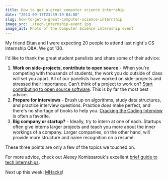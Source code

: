 ```yaml
---
title: How to get a great computer science internship
date: "2013-09-17T23:39:19-04:00"
slug: how-to-get-a-great-computer-science-internship
image_src: ./tech-internship-event.jpg
image_alt: Photo of the Computer Science internship event
---
```


My friend Eitan and I were expecting 20 people to attend last night's CS Internship Q&A. We got 130.

I'd like to thank the great student panelists and share some of their advice:

1.  **Work on side-projects, contribute to open source** \- When you're competing with thousands of students, the work you do outside of class will set you apart. All of our panelists have worked on side-projects and stressed their importance. Can't think of a project to work on? [Start contributing to open source software](http://opensource.com/life/13/4/ten-ways-participate-open-source). This is by far the most best advice.
2.  **Prepare for interviews** \- Brush up on algorithms, study data structures, and practice interview questions. Practice _does_ make perfect, and there's no shortage of books to help you. [Cracking the Coding Interview](http://www.amazon.com/Cracking-Coding-Interview-Programming-Questions/dp/098478280X) is often a favorite.
3.  **Big company or startup?** \- Ideally, try to intern at one of each. Startups often give interns larger projects and teach you more about the inner workings of a company. Larger companies, on the other hand, will provide more structure and name recognition on a résumé.

These three points are only a few of the topics we touched on.

For more advice, check out Alexey Komissarouk's excellent [brief guide to tech internships](http://alexeymk.com/a-brief-guide-to-tech-internships/).

Next up this week: [MHacks](http://www.mhacks.org/)!
